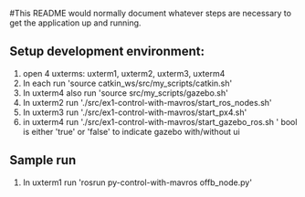 #This README would normally document whatever steps are necessary to get the application up and running.


## Setup development environment:
1. open 4 uxterms: uxterm1, uxterm2, uxterm3, uxterm4  
2. In each run 'source catkin_ws/src/my_scripts/catkin.sh'
3. In uxterm4 also run  'source src/my_scripts/gazebo.sh'
4. In uxterm2 run './src/ex1-control-with-mavros/start_ros_nodes.sh'
5. In uxterm3 run './src/ex1-control-with-mavros/start_px4.sh'
6. in uxterm4 run './src/ex1-control-with-mavros/start_gazebo_ros.sh <bool>' bool is either 'true' or 'false' to indicate gazebo with/without ui

## Sample run 
1. In uxterm1 run 'rosrun py-control-with-mavros offb_node.py' 
